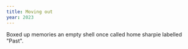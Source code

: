 ```yaml
---
title: Moving out
year: 2023
---
```

Boxed up memories
an empty shell once called home
sharpie labelled "Past".
